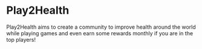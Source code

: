 # Play2Health
Play2Health aims to create a community to improve health around the world while playing games and even earn some rewards monthly if you are in the top players! 
